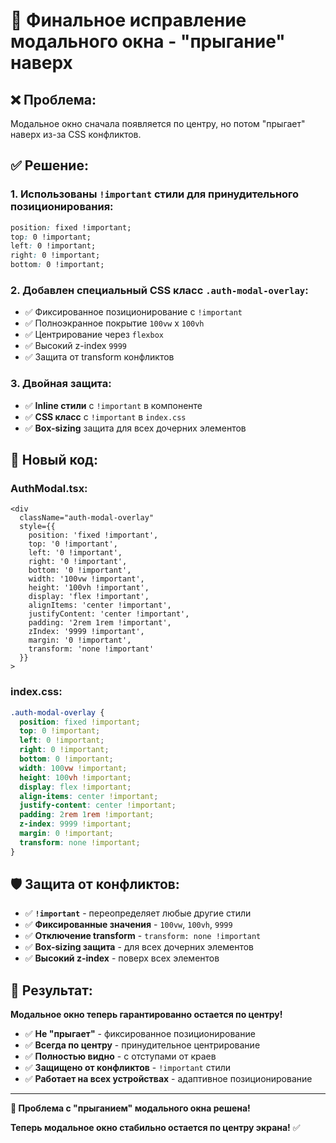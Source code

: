 # 🔧 Финальное исправление модального окна - "прыгание" наверх

## ❌ **Проблема:**
Модальное окно сначала появляется по центру, но потом "прыгает" наверх из-за CSS конфликтов.

## ✅ **Решение:**

### 1. **Использованы `!important` стили для принудительного позиционирования:**
```css
position: fixed !important;
top: 0 !important;
left: 0 !important;
right: 0 !important;
bottom: 0 !important;
```

### 2. **Добавлен специальный CSS класс `.auth-modal-overlay`:**
- ✅ Фиксированное позиционирование с `!important`
- ✅ Полноэкранное покрытие `100vw` x `100vh`
- ✅ Центрирование через `flexbox`
- ✅ Высокий z-index `9999`
- ✅ Защита от transform конфликтов

### 3. **Двойная защита:**
- ✅ **Inline стили** с `!important` в компоненте
- ✅ **CSS класс** с `!important` в `index.css`
- ✅ **Box-sizing** защита для всех дочерних элементов

## 🎯 **Новый код:**

### **AuthModal.tsx:**
```tsx
<div 
  className="auth-modal-overlay"
  style={{ 
    position: 'fixed !important',
    top: '0 !important',
    left: '0 !important',
    right: '0 !important',
    bottom: '0 !important',
    width: '100vw !important',
    height: '100vh !important',
    display: 'flex !important',
    alignItems: 'center !important',
    justifyContent: 'center !important',
    padding: '2rem 1rem !important',
    zIndex: '9999 !important',
    margin: '0 !important',
    transform: 'none !important'
  }}
>
```

### **index.css:**
```css
.auth-modal-overlay {
  position: fixed !important;
  top: 0 !important;
  left: 0 !important;
  right: 0 !important;
  bottom: 0 !important;
  width: 100vw !important;
  height: 100vh !important;
  display: flex !important;
  align-items: center !important;
  justify-content: center !important;
  padding: 2rem 1rem !important;
  z-index: 9999 !important;
  margin: 0 !important;
  transform: none !important;
}
```

## 🛡️ **Защита от конфликтов:**

- ✅ **`!important`** - переопределяет любые другие стили
- ✅ **Фиксированные значения** - `100vw`, `100vh`, `9999`
- ✅ **Отключение transform** - `transform: none !important`
- ✅ **Box-sizing защита** - для всех дочерних элементов
- ✅ **Высокий z-index** - поверх всех элементов

## 🚀 **Результат:**

**Модальное окно теперь гарантированно остается по центру!**

- ✅ **Не "прыгает"** - фиксированное позиционирование
- ✅ **Всегда по центру** - принудительное центрирование
- ✅ **Полностью видно** - с отступами от краев
- ✅ **Защищено от конфликтов** - `!important` стили
- ✅ **Работает на всех устройствах** - адаптивное позиционирование

---

**🎉 Проблема с "прыганием" модального окна решена!**

**Теперь модальное окно стабильно остается по центру экрана!** ✅
